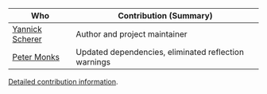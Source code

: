 | **Who**                                            | **Contribution (Summary)**                                                 |
| -------------------------------------------------- | -------------------------------------------------------------------------- |
| [Yannick Scherer](https://github.com/xsc)          | Author and project maintainer                                              |
| [Peter Monks](https://github.com/pmonks)           | Updated dependencies, eliminated reflection warnings                       |

[Detailed contribution information](https://github.com/xsc/jansi-clj/graphs/contributors).
